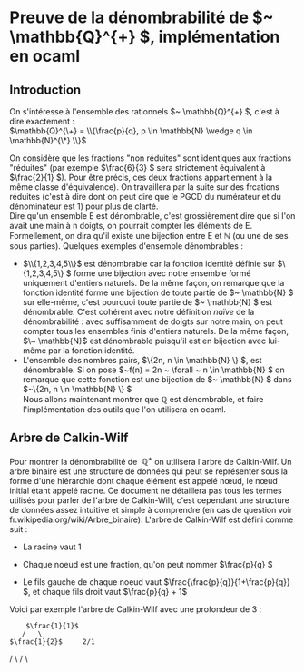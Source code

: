 # Preuve de la dénombrabilité de $~ \mathbb{Q}^{+} $, implémentation en ocaml
## Introduction
On s'intéresse à l'ensemble des rationnels $~ \mathbb{Q}^{+} $, c'est à dire exactement :  
$\mathbb{Q}^{\+} = \\{\frac{p}{q}, p \in \mathbb{N} \wedge q \in \mathbb{N}^{\*} \\}$  

On considère que les fractions "non réduites" sont identiques aux fractions "réduites" (par exemple $\frac{6}{3} $ sera strictement équivalent à $\frac{2}{1} $). Pour être précis, ces deux fractions appartiennent à la même classe d'équivalence). On travaillera par la suite sur des frcations réduites (c'est à dire dont on peut dire que le PGCD du numérateur et du dénominateur est 1) pour plus de clarté.  
Dire qu'un ensemble E est dénombrable, c'est grossièrement dire que si l'on avait une main à n doigts, on pourrait compter les éléments de E. Formellement, on dira qu'il existe une bijection entre E et $\mathbb{N}$ (ou une de ses sous parties). Quelques exemples d'ensemble dénombrables :  

+ $\\{1,2,3,4,5\\}$ est dénombrable car la fonction identité définie sur $\\{1,2,3,4,5\\} $ forme une bijection avec notre ensemble formé uniquement d'entiers naturels. De la même façon, on remarque que la fonction identité forme une bijection de toute partie de $\~ \mathbb{N} $ sur elle-même, c'est pourquoi toute partie de $\~ \mathbb{N} $ est dénombrable. C'est cohérent avec notre définition *naïve* de la dénombrabilité : avec suffisamment de doigts sur notre main, on peut compter tous les ensembles finis d'entiers naturels. De la même façon, $\~ \mathbb{N}$ est dénombrable puisqu'il est en bijection avec lui-même par la fonction identité.
+ L'ensemble des nombres pairs, $\\{2n, n \in \mathbb{N} \\} $, est dénombrable. Si on pose $\~f(n) = 2n \~ \forall \~ n \in \mathbb{N} $ on remarque que cette fonction est une bijection de $\~ \mathbb{N} $ dans $~\\{2n, n \in \mathbb{N} \\} $  
Nous allons maintenant montrer que $\mathbb{Q}$ est dénombrable, et faire l'implémentation des outils que l'on utilisera en ocaml. 

## Arbre de Calkin-Wilf

Pour montrer la dénombrabilité de $~ \mathbb{Q}^{+}$ on utilisera l'arbre de Calkin-Wilf. Un arbre binaire est une structure de données qui peut se représenter sous la forme d'une hiérarchie dont chaque élément est appelé nœud, le nœud initial étant appelé racine. Ce document ne détaillera pas tous les termes utilisés pour parler de l'arbre de Calkin-Wilf, c'est cependant une structure de données assez intuitive et simple à comprendre (en cas de question voir fr.wikipedia.org/wiki/Arbre_binaire). L'arbre de Calkin-Wilf est défini comme suit :  
+ La racine vaut 1  

+ Chaque noeud est une fraction, qu'on peut nommer $\frac{p}{q} $  

+ Le fils gauche de chaque noeud vaut $\frac{\frac{p}{q}}{1+\frac{p}{q}} $, et chaque fils droit vaut $\frac{p}{q} + 1$  

Voici par exemple l'arbre de Calkin-Wilf avec une profondeur de 3 :

		$\frac{1}{1}$
	   /   \
	$\frac{1}{2}$     2/1
   /   \   /   \
    
